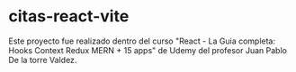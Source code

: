 # citas-react-vite
Este proyecto fue realizado dentro del curso "React - La Guia completa: Hooks Context Redux MERN + 15 apps" de Udemy del profesor Juan Pablo De la torre Valdez.
